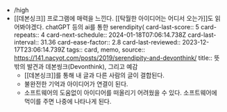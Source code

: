 - /high
- [[데본싱크]] 프로그램에 매력을 느낀다. [[탁월한 아이디어는 어디서 오는가]]도 읽어봐야겠다. chatGPT 등의 ai를 통한 serendipity(
  card-last-score:: 5
  card-repeats:: 4
  card-next-schedule:: 2024-01-18T07:06:14.738Z
  card-last-interval:: 31.36
  card-ease-factor:: 2.8
  card-last-reviewed:: 2023-12-17T23:06:14.739Z
  tags:: card, memo,
  source:: https://141.nacyot.com/posts/2019/serendipity-and-devonthink/
  title::  뜻밖의 발견과 데본씽크(Devonthink), 그리고 예감
	- [[데본싱크]]를 통해 내 글과 다른 사람의 글이 결합된다.
	- 불완전한 기억과 아이디어가 연결이 된다.
	- 소프트웨어의 도움없이 아이디어를 떠올리기 어려웠을 수 있다. 소프트웨어에 먹이를 주면 나중에 나타나게 된다.